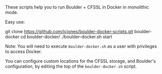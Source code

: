 These scripts help you to run Boulder + CFSSL in Docker in monolithic mode.

Easy use:

  git clone https://github.com/jcjones/boulder-docker-scripts.git boulder-docker
  cd boulder-docker/
  ./boulder-docker.sh start

Note: You will need to execute `boulder-docker.sh` as a user with privileges to access Docker.

You can configure custom locations for the CFSSL storage, and Boulder's configuration, by editing the top of the `boulder-docker.sh` script.

